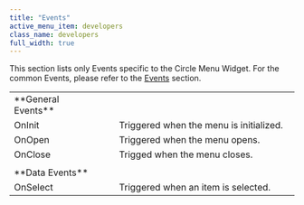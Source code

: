 ```yaml
---
title: "Events"
active_menu_item: developers
class_name: developers
full_width: true
---
```



This section lists only Events specific to the Circle Menu Widget. For the common Events, please refer to the [Events](../../../widget-properties-events/events/) section.

<table>
<tr>
<td width="151">
**General Events**

</td>
<td width="23">
</td>
<td width="364">
</td>
</tr>
<tr>
<td width="151">
OnInit

</td>
<td width="23">
</td>
<td width="364">
Triggered when the menu is initialized.

</td>
</tr>
<tr>
<td width="151">
OnOpen

</td>
<td width="23">
</td>
<td width="364">
Triggered when the menu opens.

</td>
</tr>
<tr>
<td width="151">
OnClose

</td>
<td width="23">
</td>
<td width="364">
Trigged when the menu closes.

</td>
</tr>
<tr>
<td width="151">
</td>
<td width="23">
</td>
<td width="364">
</td>
</tr>
<tr>
<td width="151">
**Data Events**

</td>
<td width="23">
</td>
<td width="364">
</td>
</tr>
<tr>
<td width="151">
OnSelect

</td>
<td width="23">
</td>
<td width="364">
Triggered when an item is selected.

</td>
</tr>
</table>
